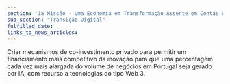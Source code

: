 ```yaml
---
section: '1a Missão - Uma Economia em Transformação Assente em Contas Equilibradas'
sub_section: "Transição Digital"
fulfilled_date:
links_to_news_articles:
---
```


Criar mecanismos de co-investimento privado para permitir um financiamento mais competitivo da inovação para que uma percentagem cada vez mais alargada do volume de negócios em Portugal seja gerado por IA, com recurso a tecnologias do tipo Web 3.